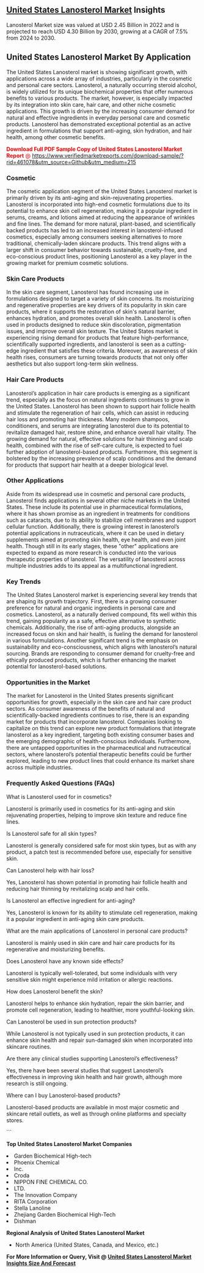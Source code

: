 <h2><a href="https://www.verifiedmarketreports.com/download-sample/?rid=461078&amp;utm_source=Github&amp;utm_medium=215" target="_blank">United States Lanosterol Market</a> Insights</h2><p>Lanosterol Market size was valued at USD 2.45 Billion in 2022 and is projected to reach USD 4.30 Billion by 2030, growing at a CAGR of 7.5% from 2024 to 2030.</p><p><h2>United States Lanosterol Market By Application</h2><p>The United States Lanosterol market is showing significant growth, with applications across a wide array of industries, particularly in the cosmetic and personal care sectors. Lanosterol, a naturally occurring steroid alcohol, is widely utilized for its unique biochemical properties that offer numerous benefits to various products. The market, however, is especially impacted by its integration into skin care, hair care, and other niche cosmetic applications. This growth is driven by the increasing consumer demand for natural and effective ingredients in everyday personal care and cosmetic products. Lanosterol has demonstrated exceptional potential as an active ingredient in formulations that support anti-aging, skin hydration, and hair health, among other cosmetic benefits.<p><span class=""><span style="color: #ff0000;"><strong>Download Full PDF Sample Copy of United States Lanosterol Market Report</strong> @ </span><a href="https://www.verifiedmarketreports.com/download-sample/?rid=461078&amp;utm_source=Github&amp;utm_medium=215" target="_blank">https://www.verifiedmarketreports.com/download-sample/?rid=461078&amp;utm_source=Github&amp;utm_medium=215</a></span></p><h3>Cosmetic</h3><p>The cosmetic application segment of the United States Lanosterol market is primarily driven by its anti-aging and skin-rejuvenating properties. Lanosterol is incorporated into high-end cosmetic formulations due to its potential to enhance skin cell regeneration, making it a popular ingredient in serums, creams, and lotions aimed at reducing the appearance of wrinkles and fine lines. The demand for more natural, plant-based, and scientifically backed products has led to an increased interest in lanosterol-infused cosmetics, especially among consumers seeking alternatives to more traditional, chemically-laden skincare products. This trend aligns with a larger shift in consumer behavior towards sustainable, cruelty-free, and eco-conscious product lines, positioning Lanosterol as a key player in the growing market for premium cosmetic solutions.<h3>Skin Care Products</h3><p>In the skin care segment, Lanosterol has found increasing use in formulations designed to target a variety of skin concerns. Its moisturizing and regenerative properties are key drivers of its popularity in skin care products, where it supports the restoration of skin's natural barrier, enhances hydration, and promotes overall skin health. Lanosterol is often used in products designed to reduce skin discoloration, pigmentation issues, and improve overall skin texture. The United States market is experiencing rising demand for products that feature high-performance, scientifically supported ingredients, and lanosterol is seen as a cutting-edge ingredient that satisfies these criteria. Moreover, as awareness of skin health rises, consumers are turning towards products that not only offer aesthetics but also support long-term skin wellness.<h3>Hair Care Products</h3><p>Lanosterol’s application in hair care products is emerging as a significant trend, especially as the focus on natural ingredients continues to grow in the United States. Lanosterol has been shown to support hair follicle health and stimulate the regeneration of hair cells, which can assist in reducing hair loss and promoting hair thickness. Many modern shampoos, conditioners, and serums are integrating lanosterol due to its potential to revitalize damaged hair, restore shine, and enhance overall hair vitality. The growing demand for natural, effective solutions for hair thinning and scalp health, combined with the rise of self-care culture, is expected to fuel further adoption of lanosterol-based products. Furthermore, this segment is bolstered by the increasing prevalence of scalp conditions and the demand for products that support hair health at a deeper biological level.<h3>Other Applications</h3><p>Aside from its widespread use in cosmetic and personal care products, Lanosterol finds applications in several other niche markets in the United States. These include its potential use in pharmaceutical formulations, where it has shown promise as an ingredient in treatments for conditions such as cataracts, due to its ability to stabilize cell membranes and support cellular function. Additionally, there is growing interest in lanosterol’s potential applications in nutraceuticals, where it can be used in dietary supplements aimed at promoting skin health, eye health, and even joint health. Though still in its early stages, these "other" applications are expected to expand as more research is conducted into the various therapeutic properties of lanosterol. The versatility of lanosterol across multiple industries adds to its appeal as a multifunctional ingredient.<h3>Key Trends</h3><p>The United States Lanosterol market is experiencing several key trends that are shaping its growth trajectory. First, there is a growing consumer preference for natural and organic ingredients in personal care and cosmetics. Lanosterol, as a naturally derived compound, fits well within this trend, gaining popularity as a safe, effective alternative to synthetic chemicals. Additionally, the rise of anti-aging products, alongside an increased focus on skin and hair health, is fueling the demand for lanosterol in various formulations. Another significant trend is the emphasis on sustainability and eco-consciousness, which aligns with lanosterol’s natural sourcing. Brands are responding to consumer demand for cruelty-free and ethically produced products, which is further enhancing the market potential for lanosterol-based solutions.<h3>Opportunities in the Market</h3><p>The market for Lanosterol in the United States presents significant opportunities for growth, especially in the skin care and hair care product sectors. As consumer awareness of the benefits of natural and scientifically-backed ingredients continues to rise, there is an expanding market for products that incorporate lanosterol. Companies looking to capitalize on this trend can explore new product formulations that integrate lanosterol as a key ingredient, targeting both existing consumer bases and the emerging demographic of health-conscious individuals. Furthermore, there are untapped opportunities in the pharmaceutical and nutraceutical sectors, where lanosterol’s potential therapeutic benefits could be further explored, leading to new product lines that could enhance its market share across multiple industries.<h3>Frequently Asked Questions (FAQs)</h3><p>What is Lanosterol used for in cosmetics?</p><p>Lanosterol is primarily used in cosmetics for its anti-aging and skin rejuvenating properties, helping to improve skin texture and reduce fine lines.</p><p>Is Lanosterol safe for all skin types?</p><p>Lanosterol is generally considered safe for most skin types, but as with any product, a patch test is recommended before use, especially for sensitive skin.</p><p>Can Lanosterol help with hair loss?</p><p>Yes, Lanosterol has shown potential in promoting hair follicle health and reducing hair thinning by revitalizing scalp and hair cells.</p><p>Is Lanosterol an effective ingredient for anti-aging?</p><p>Yes, Lanosterol is known for its ability to stimulate cell regeneration, making it a popular ingredient in anti-aging skin care products.</p><p>What are the main applications of Lanosterol in personal care products?</p><p>Lanosterol is mainly used in skin care and hair care products for its regenerative and moisturizing benefits.</p><p>Does Lanosterol have any known side effects?</p><p>Lanosterol is typically well-tolerated, but some individuals with very sensitive skin might experience mild irritation or allergic reactions.</p><p>How does Lanosterol benefit the skin?</p><p>Lanosterol helps to enhance skin hydration, repair the skin barrier, and promote cell regeneration, leading to healthier, more youthful-looking skin.</p><p>Can Lanosterol be used in sun protection products?</p><p>While Lanosterol is not typically used in sun protection products, it can enhance skin health and repair sun-damaged skin when incorporated into skincare routines.</p><p>Are there any clinical studies supporting Lanosterol’s effectiveness?</p><p>Yes, there have been several studies that suggest Lanosterol’s effectiveness in improving skin health and hair growth, although more research is still ongoing.</p><p>Where can I buy Lanosterol-based products?</p><p>Lanosterol-based products are available in most major cosmetic and skincare retail outlets, as well as through online platforms and specialty stores.</p>```</p><p><strong>Top United States Lanosterol Market Companies</strong></p><div data-test-id=""><p><li>Garden Biochemical High-tech</li><li> Phoenix Chemical</li><li> Inc.</li><li> Croda</li><li> NIPPON FINE CHEMICAL CO.</li><li> LTD.</li><li> The Innovation Company</li><li> RITA Corporation</li><li> Stella Lanoline</li><li> Zhejiang Garden Biochemical High-Tech</li><li> Dishman</li></p><div><strong>Regional Analysis of&nbsp;United States Lanosterol Market</strong></div><ul><li dir="ltr"><p dir="ltr">North America&nbsp;(United States, Canada, and Mexico, etc.)</p></li></ul><p><strong>For More Information or Query, Visit @&nbsp;</strong><strong><a href="https://www.verifiedmarketreports.com/product/lanosterol-market/?utm_source=Github&amp;utm_medium=215" target="_blank">United States Lanosterol Market Insights Size And Forecast</a></strong></p></div>
